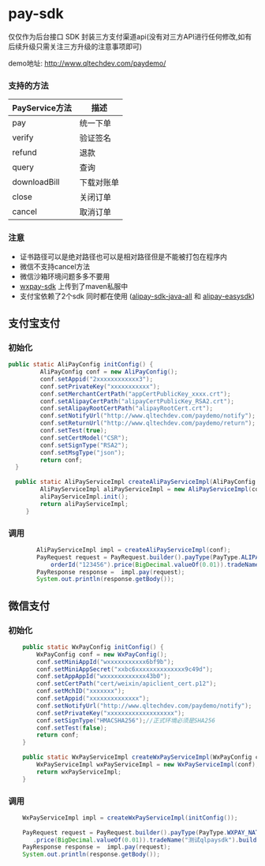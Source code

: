 # pay-sdk

仅仅作为后台接口 SDK 封装三方支付渠道api(没有对三方API进行任何修改,如有后续升级只需关注三方升级的注意事项即可)

demo地址:
http://www.qltechdev.com/paydemo/

### 支持的方法
| PayService方法  | 描述  |
| ------------ | ------------ |
| pay  | 统一下单  |
| verify | 验证签名  |
| refund | 退款  |
| query | 查询  |
| downloadBill  | 下载对账单  |
| close  | 关闭订单 |
| cancel | 取消订单  |

### 注意
- 证书路径可以是绝对路径也可以是相对路径但是不能被打包在程序内
- 微信不支持cancel方法
- 微信沙箱环境问题多多不要用
- [wxpay-sdk](https://git.qltechdev.com/lab/pay/wxpay-sdk "wxpay-sdk") 上传到了maven私服中
- 支付宝依赖了2个sdk 同时都在使用 ([alipay-sdk-java-all](https://github.com/alipay/alipay-sdk-java-all "alipay-sdk-java-all") 和 [alipay-easysdk](https://github.com/alipay/alipay-easysdk "alipay-easysdk"))

## 支付宝支付
### 初始化
```java
public static AliPayConfig initConfig() {
         AliPayConfig conf = new AliPayConfig();
         conf.setAppid("2xxxxxxxxxxxx3");
         conf.setPrivateKey("xxxxxxxxxxx");
         conf.setMerchantCertPath("appCertPublicKey_xxxx.crt");
         conf.setAlipayCertPath("alipayCertPublicKey_RSA2.crt");
         conf.setAlipayRootCertPath("alipayRootCert.crt");
         conf.setNotifyUrl("http://www.qltechdev.com/paydemo/notify");
         conf.setReturnUrl("http://www.qltechdev.com/paydemo/return");
         conf.setTest(true);
         conf.setCertModel("CSR");
         conf.setSignType("RSA2");
         conf.setMsgType("json");
         return conf;
  }
  
  public static AliPayServiceImpl createAliPayServiceImpl(AliPayConfig conf) throws AlipayApiException {
         AliPayServiceImpl aliPayServiceImpl = new AliPayServiceImpl(conf);
         aliPayServiceImpl.init();
         return aliPayServiceImpl;
     }
```
### 调用
```java
        AliPayServiceImpl impl = createAliPayServiceImpl(conf);
        PayRequest request = PayRequest.builder().payType(PayType.ALIPAY_PC).
            orderId("123456").price(BigDecimal.valueOf(0.01)).tradeName("测试qlpaysdk").build();
        PayResponse response =  impl.pay(request);
        System.out.println(response.getBody());
```

## 微信支付
### 初始化
```java
    public static WxPayConfig initConfig() {
        WxPayConfig conf = new WxPayConfig();
        conf.setMiniAppId("wxxxxxxxxxxx6bf9b");
        conf.setMiniAppSecret("xxbc6xxxxxxxxxxxxxx9c49d");
        conf.setAppAppId("wxxxxxxxxxxxx43b0");
        conf.setCertPath("cert/weixin/apiclient_cert.p12");
        conf.setMchID("xxxxxxx");
        conf.setAppid("xxxxxxxxxxxxxx");
        conf.setNotifyUrl("http://www.qltechdev.com/paydemo/notify");
        conf.setPrivateKey("xxxxxxxxxxxxxxxxxxx");
        conf.setSignType("HMACSHA256");//正式环境必须是SHA256
        conf.setTest(false);
        return conf;
    }
	
	public static WxPayServiceImpl createWxPayServiceImpl(WxPayConfig conf) {
        WxPayServiceImpl wxPayServiceImpl = new WxPayServiceImpl(conf);
        return wxPayServiceImpl;
    }
```
### 调用
```java
    WxPayServiceImpl impl = createWxPayServiceImpl(initConfig());
        
    PayRequest request = PayRequest.builder().payType(PayType.WXPAY_NATIVE).orderId("123456789")
       .price(BigDecimal.valueOf(0.01)).tradeName("测试qlpaysdk").build();
    PayResponse response =  impl.pay(request);
    System.out.println(response.getBody());
```
